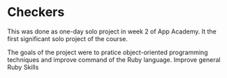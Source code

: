 Checkers
========

This was done as one-day solo project in week 2 of App Academy. It the first significant solo project of the course. 

The goals of the project were to pratice object-oriented programming techniques and improve command of the Ruby language. 
Improve general Ruby Skills

